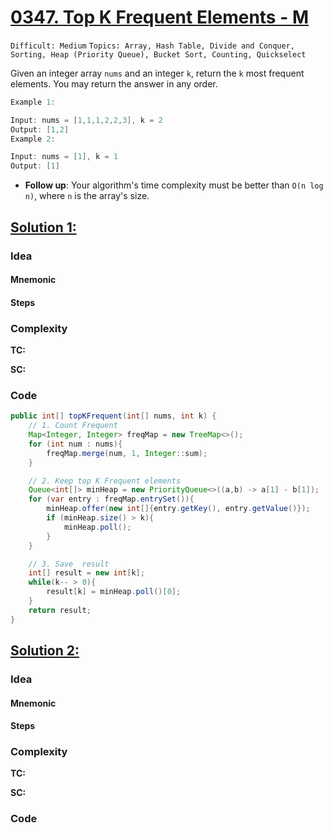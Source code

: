 
# [0347. Top K Frequent Elements - M](https://leetcode.com/problems/top-k-frequent-elements/description/)

`Difficult: Medium`
`Topics: Array, Hash Table, Divide and Conquer, Sorting, Heap (Priority Queue), Bucket Sort, Counting, Quickselect`

Given an integer array `nums` and an integer `k`, return the `k` most frequent elements. You may return the answer in any order.


 
 ```java
Example 1:

Input: nums = [1,1,1,2,2,3], k = 2
Output: [1,2]
Example 2:

Input: nums = [1], k = 1
Output: [1]
```
- **Follow up**: Your algorithm's time complexity must be better than `O(n log n)`, where `n` is the array's size.
## [Solution 1: ](link)

### Idea
#### Mnemonic
#### Steps
### Complexity
**TC:**

**SC:**

### Code
```java
public int[] topKFrequent(int[] nums, int k) {
    // 1. Count Frequent
    Map<Integer, Integer> freqMap = new TreeMap<>();
    for (int num : nums){
        freqMap.merge(num, 1, Integer::sum);
    }

    // 2. Keep top K Frequent elements
    Queue<int[]> minHeap = new PriorityQueue<>((a,b) -> a[1] - b[1]);
    for (var entry : freqMap.entrySet()){
        minHeap.offer(new int[]{entry.getKey(), entry.getValue()});
        if (minHeap.size() > k){
            minHeap.poll();
        }
    }

    // 3. Save  result
    int[] result = new int[k];
    while(k-- > 0){
        result[k] = minHeap.poll()[0];
    }
    return result;        
}
```


## [Solution 2: ](link)

### Idea
#### Mnemonic
#### Steps

### Complexity
**TC:**

**SC:**

### Code
```java

```